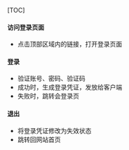 [TOC]

#### 访问登录页面

- 点击顶部区域内的链接，打开登录页面

#### 登录

- 验证账号、密码、验证码
- 成功时，生成登录凭证，发放给客户端
- 失败时，跳转会登录页

#### 退出

- 将登录凭证修改为失效状态
- 跳转回网站首页

